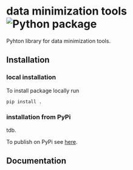 # data minimization tools ![Python package](https://github.com/peng-data-minimization/minimizer/workflows/Python%20package/badge.svg)
Pyhton library for data minimization tools.
## Installation
### local installation
To install package locally run 

`pip install .`



### installation from PyPi
tdb.

To publish on PyPi see [here](https://python-packaging.readthedocs.io/en/latest/minimal.html#publishing-on-pypi).

## Documentation
